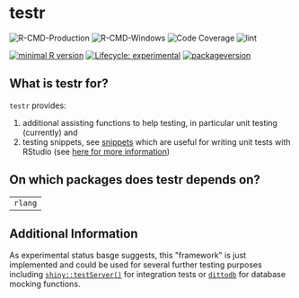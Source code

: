# testr

![R-CMD-Production](https://github.com/thfuchs/testr/workflows/R-CMD-Production/badge.svg)
![R-CMD-Windows](https://github.com/thfuchs/testr/workflows/R-CMD-Windows/badge.svg)
![Code Coverage](https://github.com/thfuchs/testr/workflows/Code%20Coverage/badge.svg)
![lint](https://github.com/thfuchs/testr/workflows/lint/badge.svg)

[![minimal R
version](https://img.shields.io/badge/R%3E%3D-3.6.0-6666ff.svg)](https://cran.r-project.org/)
[![Lifecycle:
experimental](https://img.shields.io/badge/lifecycle-experimental-orange.svg)](https://www.tidyverse.org/lifecycle/#experimental)
[![packageversion](https://img.shields.io/badge/Package%20version-0.0.3-orange.svg?style=flat-square)](commits/master)

## What is testr for?
`testr` provides:
1. additional assisting functions to help testing, in particular unit testing (currently) and
2. testing snippets, see [snippets](inst/snippets) which are useful for writing unit tests with RStudio (see [here for more information](https://support.rstudio.com/hc/en-us/articles/204463668-Code-Snippets))

## On which packages does testr depends on?

|                |
| :------------- |
| `rlang`        |

## Additional Information
As experimental status basge suggests, this "framework" is just implemented and could be used for several further testing purposes including [`shiny::testServer()`](https://github.com/rstudio/shiny) for integration tests or [`dittodb`](https://github.com/ropensci/dittodb) for database mocking functions.
